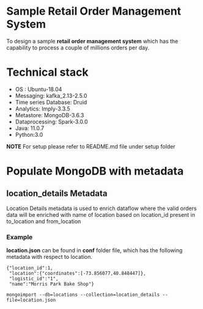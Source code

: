 # Sample Retail Order Management System
To design a sample **retail order management system** which has the capability to process a couple of millions orders per day.

# Technical stack 
* OS : Ubuntu-18.04
* Messaging: kafka_2.13-2.5.0
* Time series Database: Druid
* Analytics: Imply-3.3.5
* Metastore: MongoDB-3.6.3
* Dataprocessing: Spark-3.0.0
* Java: 11.0.7
* Python:3.0

**NOTE** For setup please refer to README.md file under setup folder

# Populate MongoDB with metadata
## location_details Metadata
Location Details metadata is used to enrich dataflow where the valid orders data will be enriched with name of location based on location_id present in to_location and from_location

### Example

**location.json** can be found in **conf** folder file, which has the following metadata with respect to location.
```
{"location_id":1,
 "location":{"coordinates":[-73.856077,40.848447]},
 "logistic_id":"1",
 "name":"Morris Park Bake Shop"}
```
```
mongoimport --db=locations --collection=location_details --file=location.json




